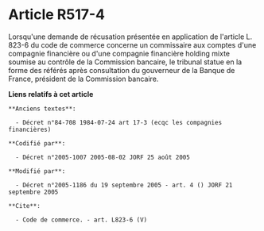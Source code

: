 # Article R517-4

Lorsqu'une demande de récusation présentée en application de l'article L. 823-6 du code de commerce concerne un commissaire
aux comptes d'une compagnie financière ou d'une compagnie financière holding mixte soumise au contrôle de la Commission
bancaire, le tribunal statue en la forme des référés après consultation du gouverneur de la Banque de France, président de la
Commission bancaire.

**Liens relatifs à cet article**

	**Anciens textes**:

	  - Décret n°84-708 1984-07-24 art 17-3 (ecqc les compagnies financières)

	**Codifié par**:

	  - Décret n°2005-1007 2005-08-02 JORF 25 août 2005

	**Modifié par**:

	  - Décret n°2005-1186 du 19 septembre 2005 - art. 4 () JORF 21 septembre 2005

	**Cite**:

	  - Code de commerce. - art. L823-6 (V)
